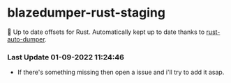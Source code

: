 # blazedumper-rust-staging

🚀 Up to date offsets for Rust. Automatically kept up to date thanks to [rust-auto-dumper](https://github.com/Akandesh/rust-auto-dumper).


### Last Update 01-09-2022 11:24:46
- If there's something missing then open a issue and i'll try to add it asap.